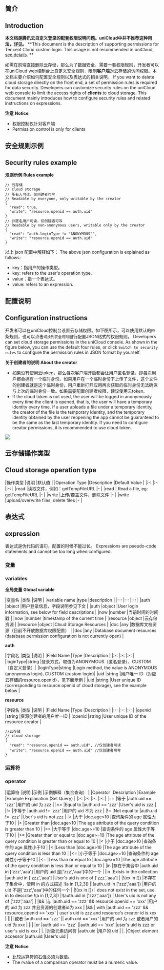 ## 简介
## Introduction

**本文档是腾讯云自定义登录的配套权限说明问题。uniCloud中并不推荐这种用法，[详见](/uniCloud/authentication)。**
**This document is the description of supporting permissions for Tencent Cloud custom login. This usage is not recommended in uniCloud, [see details](/uniCloud/authentication). **

如需在前端直接删除云存储，那么为了数据安全，需要一套权限规则，开发者可以在uniCloud web控制台上自定义安全规则，限制**客户端**对云存储的访问权限。本文档主要介绍如何配置安全规则以及表达式的相关说明。
If you want to delete cloud storage directly on the front end, a set of permission rules is required for data security. Developers can customize security rules on the uniCloud web console to limit the access rights of **clients** to cloud storage. This document mainly introduces how to configure security rules and related instructions on expressions.

**注意**
**Notice**

- 权限控制仅针对客户端
- Permission control is only for clients

## 安全规则示例
## Security rules example

**规则示例**
**Rules example**

```
// 云存储
// cloud storage
// 所有人可读，仅创建者可写
// Readable by everyone, only writable by the creator
{
  "read": true,
  "write": "resource.openid == auth.uid"
}
// 非匿名用户可读，仅创建者可写
// Readable by non-anonymous users, writable only by the creator
{
  "read": "auth.loginType != 'ANONYMOUS'",
  "write": "resource.openid == auth.uid"
}
```

以上 json 配置中解释如下：
The above json configuration is explained as follows:

- key：指用户的操作类型。
- key: refers to the user's operation type.
- value：指一个表达式。
- value: refers to an expression.

## 配置说明
## Configuration instructions

开发者可以在uniCloud控制台设置云存储权限。如下图所示，可以使用默认的四条规则，也可以点击`切换到安全规则`自行配置JSON格式的权限规则。
Developers can set cloud storage permissions in the uniCloud console. As shown in the figure below, you can use the default four rules, or click `Switch to security rules` to configure the permission rules in JSON format by yourself.

**关于创建者的说明**
**About the creator**

- 如果没有使用云token，那么每次客户端开启都会让用户匿名登录，即每次用户都会拥有一个临时身份。如果用户在一个临时身份下上传了文件，这个文件的创建者就是这个临时身份，用户重新打开应用再次获取的临时身份无法确保与上次的临时身份一致。如果需要配置创建者权限，建议使用云token。
- If the cloud token is not used, the user will be logged in anonymously every time the client is opened, that is, the user will have a temporary identity every time. If a user uploads a file under a temporary identity, the creator of the file is the temporary identity, and the temporary identity obtained by the user reopening the app cannot be guaranteed to be the same as the last temporary identity. If you need to configure creator permissions, it is recommended to use cloud token.

![](https://img.cdn.aliyun.dcloud.net.cn/uni-app/uniCloud/uniCloud-tcb-storage-policy.png)

## 云存储操作类型
## Cloud storage operation type

|操作类型	|说明											|默认值	|
|Operation Type |Description |Default Value |
|:-:			|:-:											|:-:		|
|read			|读取文件，例如：getTempFileURL	|-			|
|read | Read a file, eg: getTempFileURL |- |
|write		|上传/覆盖文件，删除文件	|-			|
|write |upload/overwrite files, delete files |- |

## 表达式
## expression

表达式是伪代码的语句，配置的时候不能过长。
Expressions are pseudo-code statements and cannot be too long when configured.

### 变量
### variables

**全局变量**
**Global variable**

|变量名		|类型		|说明																				|
|variable name |type |description |
|:-:			|:-:		|:-:																				|
|auth			|object	|用户登录信息，字段说明参见下文							|
|auth |object |User login information, see below for field descriptions |
|now			|number	|当前时间的时间戳														|
|now |number |timestamp of the current time |
|resource	|object	|云存储资源																	|
|resource |object |Cloud Storage Resources |
|doc			|any		|数据库文档资源（目前不开放数据库权限配置）	|
|doc |any |Database document resources (database permission configuration is not currently open) |

**auth**

|字段名		|类型		|说明																												|
|Field Name |Type |Description |
|:-:			|:-:		|:-:																												|
|loginType|string	|登录方式，取值为ANONYMOUS（匿名登录）、CUSTOM（自定义登录）|
|loginType|string |Login method, the value is ANONYMOUS (anonymous login), CUSTOM (custom login)|
|uid			|string	|用户唯一 ID（对应云存储的resource.openid），见下面示例			|
|uid |string |User unique ID (corresponding to resource.openid of cloud storage), see the example below |

**resource**

|字段名	|类型		|说明										|
|Field Name |Type |Description |
|:-:		|:-:		|:-:										|
|openid	|string	|资源创建者的用户唯一ID	|
|openid |string |User unique ID of the resource creator |

```
//云存储
// cloud storage
{
  "read": "resource.openid == auth.uid", //仅创建者可读
  "write": "resource.openid == auth.uid" //仅创建者可写
}
```

### 运算符
### operator

|运算符				|说明																								|示例																							|示例解释（集合查询）														|
|Operator |Description |Example |Example Explanation (Set Query) |
|:-:					|:-:																								|:-:																							|:-:																						|
|==						|等于																								|auth.uid == 'zzz'																|用户的 uid 为 zzz															|
|== |Equal to |auth.uid == 'zzz' |User's uid is zzz |
|!=						|不等于																							|auth.uid != 'zzz'																|用户的 uid 不为 zzz														|
|!= |Not equal to |auth.uid != 'zzz' |User's uid is not zzz |
|>						|大于																								|doc.age>10																				|查询条件的 age 属性大于10											|
|> |Greater than |doc.age>10 |The age attribute of the query condition is greater than 10 |
|>=						|大于等于																						|doc.age>=10																			|查询条件的 age 属性大于等于10									|
|>= |Greater than or equal to |doc.age>=10 |The age attribute of the query condition is greater than or equal to 10 |
|<						|小于																								|doc.age>10																				|查询条件的 age 属性小于10											|
|< |Less than |doc.age>10 |The age attribute of the query condition is less than 10 |
|<=						|小于等于																						|doc.age>=10																			|查询条件的 age 属性小于等于10									|
|<= |Less than or equal to |doc.age>=10 |The age attribute of the query condition is less than or equal to 10 |
|in						|存在于集合中																				|auth.uid in ['zzz','aaa']												|用户的 uid 是['zzz','aaa']中的一个							|
|in |Exists in the collection |auth.uid in ['zzz','aaa'] |User's uid is one of ['zzz','aaa'] |
|!(xx in [])	|不存在于集合中，使用 in 的方式描述 !(a in [1,2,3])	|!(auth.uid in ['zzz','aaa'])											|用户的 uid 不是['zzz','aaa']中的任何一个				|
|!(xx in []) | does not exist in the set, use in to describe !(a in [1,2,3]) |!(auth.uid in ['zzz','aaa']) | User's uid is not any of ['zzz','aaa'] |
|&&						|与																									|auth.uid == 'zzz' && resource.openid == 'xxx'		|用户的 uid 为 zzz 并且资源的创建者id为 xxx	|
|&& | with |auth.uid == 'zzz' && resource.openid == 'xxx' | user's uid is zzz and resource's creator id is xxx |
|&#124;&#124;	|或者																								|auth.uid == 'zzz' &#124;&#124; auth.uid == 'xxx'	|用户的 uid 为 zzz 或者用户的 uid 为 xxx				|
|&#124;&#124; |or |auth.uid == 'zzz' &#124;&#124;auth.uid == 'xxx' |user's uid is zzz or user's uid is xxx |
|.						|对象元素访问符																			|auth.uid																					|用户的 uid																			|
|. |Object element accessor |auth.uid |User's uid |

**注意**
**Notice**

- 比较运算符的右值必须为数值。
- The rvalue of a comparison operator must be a numeric value.
